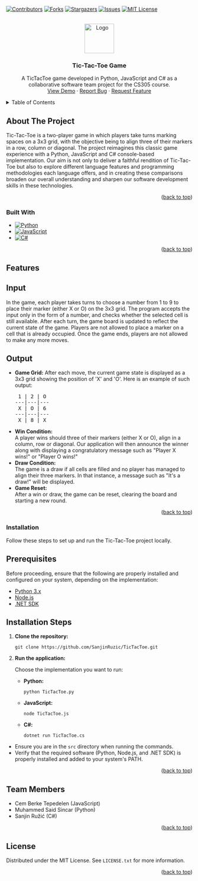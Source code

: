 <a id="readme-top"></a>

[![Contributors][contributors-shield]][contributors-url]
[![Forks][forks-shield]][forks-url]
[![Stargazers][stars-shield]][stars-url]
[![Issues][issues-shield]][issues-url]
[![MIT License][license-shield]][license-url]

<br />
<div align="center">
  <a href="https://github.com/SanjinRuzic/TicTacToe">
    <img src="https://m.media-amazon.com/images/I/411RqsooQ3L.png" alt="Logo" width="80" height="80">
  </a>

  <h3 align="center">Tic-Tac-Toe Game</h3>

  <p align="center">
    A TicTacToe game developed in Python, JavaScript and C# as a collaborative software team project for the CS305 course.
    <br />
    <a href="https://github.com/SanjinRuzic/TicTacToe">View Demo</a>
    ·
    <a href="https://github.com/SanjinRuzic/TicTacToe/issues/new?labels=bug&template=bug-report---.md">Report Bug</a>
    ·
    <a href="https://github.com/SanjinRuzic/TicTacToe/issues/new?labels=enhancement&template=feature-request---.md">Request Feature</a>
  </p>
</div>


<!-- TABLE OF CONTENTS -->
<details>
  <summary>Table of Contents</summary>
  <ol>
    <li>
      <a href="#about-the-project">About The Project</a>
      <ul>
        <li><a href="#built-with">Built With</a></li>
         <li><a href="#features">Features</a></li>
        <li><a href="#prerequisites">Prerequisites</a></li>
        <li><a href="#installation">Installation</a></li>
      </ul>
    </li>
    <li><a href="#team-members">Team Members</a></li>
    <li><a href="#license">License</a></li>
  </ol>
</details>

## About The Project

Tic-Tac-Toe is a two-player game in which players take turns marking spaces on a 3x3 grid, with the objective being to align three of their markers in a row, column or diagonal. The project reimagines this classic game experience with a Python, JavaScript and C# console-based implementation. Our aim is not only to deliver a faithful rendition of Tic-Tac-Toe but also to explore different language features and programming methodologies each language offers, and in creating these comparisons broaden our overall understanding and sharpen our software development skills in these technologies.

<p align="right">(<a href="#readme-top">back to top</a>)</p>

### Built With
* [![Python][python-shield]][python-url]
* [![JavaScript][javascript-shield]][javascript-url]
* [![C#][csharp-shield]][csharp-url]
<p align="right">(<a href="#readme-top">back to top</a>)</p>

## Features
<h2>Input</h2>
In the game, each player takes turns to choose a number from 1 to 9 to place their marker (either X or O) on the 3x3 grid. The program accepts the input only in the form of a number, and checks whether the selected cell is still available. After each turn, the game board is updated to reflect the current state of the game. Players are not allowed to place a marker on a cell that is already occupied. Once the game ends, players are not allowed to make any more moves.
 <h2>Output</h2>
<ul>
<li><strong>Game Grid:</strong> After each move, the current game state is displayed as a 3x3 grid showing the position of 'X' and 'O'. Here is an example of such output:</li>
<pre>
 1 | 2 | O
---|---|---
 X | O | 6
---|---|---
 X | 8 | X
</pre>
<li><strong>Win Condition:</strong></li>
A player wins should three of their markers (either X or O), align in a column, row or diagonal. Our application will then announce the winner along with displaying a congratulatory message such as "Player X wins!" or "Player O wins!"</li>
<li><strong>Draw Condition:</strong></li>
The game is a draw if all cells are filled and no player has managed to align their three markers. In that instance, a message such as "It's a draw!" will be displayed.</li>
<li><strong>Game Reset:</strong></li>
After a win or draw, the game can be reset, clearing the board and starting a new round.</li>
</ul>

<p align="right">(<a href="#readme-top">back to top</a>)</p>

### Installation

<p>Follow these steps to set up and run the Tic-Tac-Toe project locally.</p>

<h2>Prerequisites</h2>
<p>Before proceeding, ensure that the following are properly installed and configured on your system, depending on the implementation:</p>
<ul>
<li><a href="https://www.python.org/downloads/" target="_blank">Python 3.x</a></li>
<li><a href="https://nodejs.org/" target="_blank">Node.js</a></li>
<li><a href="https://dotnet.microsoft.com/download" target="_blank">.NET SDK</a></li>
</ul>

<h2>Installation Steps</h2>
<ol>
<li><strong>Clone the repository:</strong>
<pre><code>git clone https://github.com/SanjinRuzic/TicTacToe.git</code></pre></li>
<li>
<strong>Run the application:</strong><p>Choose the implementation you want to run:</p>
<ul>
<li><strong>Python:</strong>
<pre><code>python TicTacToe.py</code></pre></li>
<li><strong>JavaScript:</strong>
<pre><code>node TicTacToe.js</code></pre></li>
<li><strong>C#:</strong>
<pre><code>dotnet run TicTacToe.cs</code></pre></li>
</ul>
</li>
</ol>

<ul>
<li>Ensure you are in the <code>src</code> directory when running the commands.</li>
<li>Verify that the required software (Python, Node.js, and .NET SDK) is properly installed and added to your system's PATH.</li>
</ul>

<p align="right">(<a href="#readme-top">back to top</a>)</p>

## Team Members

<ul>
  <li>Cem Berke Tepedelen (JavaScript)</li>
  <li>Muhammed Said Sincar (Python)</li>
  <li>Sanjin Ružić (C#)</li>
</ul>

<p align="right">(<a href="#readme-top">back to top</a>)</p>

<!-- LICENSE -->
## License

Distributed under the MIT License. See `LICENSE.txt` for more information.

<p align="right">(<a href="#readme-top">back to top</a>)</p>

<!-- MARKDOWN LINKS & IMAGES -->
<!-- https://www.markdownguide.org/basic-syntax/#reference-style-links -->
[contributors-shield]: https://img.shields.io/github/contributors/SanjinRuzic/TicTacToe.svg?style=for-the-badge
[contributors-url]: https://github.com/SanjinRuzic/TicTacToe/graphs/contributors
[forks-shield]: https://img.shields.io/github/forks/SanjinRuzic/TicTacToe.svg?style=for-the-badge
[forks-url]: https://github.com/SanjinRuzic/TicTacToe/network/members
[stars-shield]: https://img.shields.io/github/stars/SanjinRuzic/TicTacToe.svg?style=for-the-badge
[stars-url]: https://github.com/SanjinRuzic/TicTacToe/stargazers
[issues-shield]: https://img.shields.io/github/issues/SanjinRuzic/TicTacToe.svg?style=for-the-badge
[issues-url]: https://github.com/SanjinRuzic/TicTacToe/issues
[license-shield]: https://img.shields.io/github/license/SanjinRuzic/TicTacToe.svg?style=for-the-badge
[license-url]: https://github.com/SanjinRuzic/TicTacToe/blob/master/LICENSE.txt
[python-shield]: https://img.shields.io/badge/Python-3776AB?style=for-the-badge&logo=python&logoColor=white
[python-url]: https://www.python.org/
[javascript-shield]: https://img.shields.io/badge/JavaScript-F7DF1E?style=for-the-badge&logo=javascript&logoColor=black
[javascript-url]: https://developer.mozilla.org/en-US/docs/Web/JavaScript
[csharp-shield]: https://img.shields.io/badge/C%23-239120?style=for-the-badge&logo=c-sharp&logoColor=white
[csharp-url]: https://learn.microsoft.com/en-us/dotnet/csharp/

